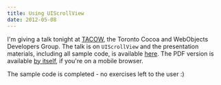 ```yaml
---
title: Using UIScrollView
date: 2012-05-08
---
```


I'm giving a talk tonight at [TACOW](http://tacow.org/), the Toronto Cocoa and WebObjects Developers Group. The talk is on `UIScrollView` and the presentation materials, including all sample code, is available [here](http://static.ashfurrow.com/blog/ScrollViewMaterials.zip). The PDF version is available [by itself](http://static.ashfurrow.com/blog/Tacow%20Presentation.pdf), if you're on a mobile browser.

The sample code is completed - no exercises left to the user :)
